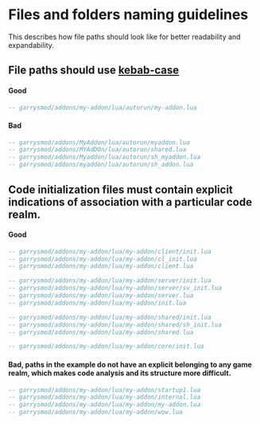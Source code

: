 # Files and folders naming guidelines
This describes how file paths should look like for better readability and expandability.

## File paths should use [kebab-case](https://en.wiktionary.org/wiki/kebab_case)
#### Good
```lua
-- garrysmod/addons/my-addon/lua/autorun/my-addon.lua
```

#### Bad
```lua
-- garrysmod/addons/MyAddon/lua/autorun/myaddon.lua
-- garrysmod/addons/MYAdDOn/lua/autorun/shared.lua
-- garrysmod/addons/Myaddon/lua/autorun/sh_myaddon.lua
-- garrysmod/addons/myaddon/lua/autorun/sh_addon.lua
```

## Code initialization files must contain explicit indications of association with a particular code realm.
#### Good
```lua
-- garrysmod/addons/my-addon/lua/my-addon/client/init.lua
-- garrysmod/addons/my-addon/lua/my-addon/cl_init.lua
-- garrysmod/addons/my-addon/lua/my-addon/client.lua

-- garrysmod/addons/my-addon/lua/my-addon/server/init.lua
-- garrysmod/addons/my-addon/lua/my-addon/server/sv_init.lua
-- garrysmod/addons/my-addon/lua/my-addon/server.lua
-- garrysmod/addons/my-addon/lua/my-addon/init.lua

-- garrysmod/addons/my-addon/lua/my-addon/shared/init.lua
-- garrysmod/addons/my-addon/lua/my-addon/shared/sh_init.lua
-- garrysmod/addons/my-addon/lua/my-addon/shared.lua

-- garrysmod/addons/my-addon/lua/my-addon/core/init.lua
```

#### Bad, paths in the example do not have an explicit belonging to any game realm, which makes code analysis and its structure more difficult.
```lua
-- garrysmod/addons/my-addon/lua/my-addon/startup1.lua
-- garrysmod/addons/my-addon/lua/my-addon/internal.lua
-- garrysmod/addons/my-addon/lua/my-addon/my-addon.lua
-- garrysmod/addons/my-addon/lua/my-addon/wow.lua
```

